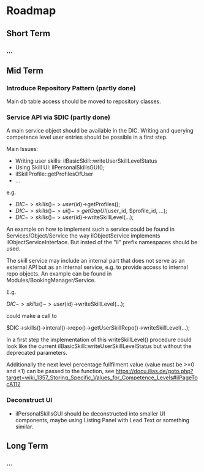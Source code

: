 # Roadmap


## Short Term

### ...


## Mid Term

### Introduce Repository Pattern (partly done)

Main db table access should be moved to repository classes.

### Service API via $DIC (partly done)

A main service object should be available in the DIC. Writing and querying competence level user entries should be possible in a first step.

Main Issues:
* Writing user skills: ilBasicSkill::writeUserSkillLevelStatus
* Using Skill UI: ilPersonalSkillsGUI();
* ilSkillProfile::getProfilesOfUser
* ...

e.g.

* $DIC->skills()->user($id)->getProfiles();
* $DIC->skills()->ui()->getGapUI($user_id, $profile_id, ...);
* $DIC->skills()->user($id)->writeSkillLevel(...);

An example on how to implement such a service could be found in Services/Object/Service the way ilObjectService implements ilObjectServiceInterface. But insted of the "il" prefix namespaces should be used.

The skill service may include an internal part that does not serve as an external API but as an internal service, e.g. to provide access to internal repo objects. An example can be found in Modules/BookingManager/Service.

E.g.

$DIC->skills()->user($id)->writeSkillLevel(...);

could make a call to

$DIC->skills()->interal()->repo()->getUserSkillRepo()->writeSkillLevel(...);

In a first step the implementation of this writeSkillLevel() procedure could look like the current ilBasicSkill::writeUserSkillLevelStatus but without the deprecated parameters.

Additionally the next level percentage fullfilment value (value must be >=0 and <1) can be passed to the function, see https://docu.ilias.de/goto.php?target=wiki_1357_Storing_Specific_Values_for_Competence_Levels#ilPageTocA112

### Deconstruct UI

* ilPersonalSkillsGUI should be deconstructed into smaller UI components, maybe using Listing Panel with Lead Text or something similar.


## Long Term

### ...

